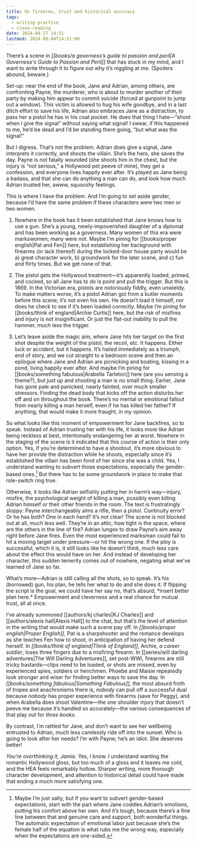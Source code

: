 ```yaml
---
title: On firearms, trust and historical accuracy
tags:
  - writing-practice
  - close-reading
date: 2024-08-27 14:51
lastmod: 2024-09-04T14:51:00
---
```

There’s a scene in *[[books/a governess’s guide to passion and peril|A Governess's Guide to Passion and Peril]]* that has stuck in my mind, and I want to write through it to figure out why it’s niggling at me. (Spoilers abound, beware.)

Set-up: near the end of the book, Jane and Adrian, among others, are confronting Payne, the murderer, who is about to murder another of their party by making him appear to commit suicide (forced at gunpoint to jump out a window). This victim is allowed to hug his wife goodbye, and in a last ditch effort to save his life, Adrian also embraces Jane as a distraction, to pass her a pistol he has in his coat pocket. He does that thing I hate—“shoot when I give the signal” without saying what signal! I swear, if this happened to me, he’d be dead and I’d be standing there going, “but what was the signal!”

But I digress. That’s not the problem. Adrian does give a signal, Jane interprets it correctly, and shoots the villain. She’s the hero, she saves the day. Payne is not fatally wounded (she shoots him in the chest, but the injury is “not serious,” a Hollywood pet peeve of mine), they get a confession, and everyone lives happily ever after. It’s played as Jane being a badass, and that she can do anything a man can do, and look how much Adrian trusted her, awww, squooshy feelings. 

This is where I have the problem. And I’m going to set aside gender, because I’d have the same problem if these characters were two men or two women. 

1. Nowhere in the book has it been established that Jane knows how to use a gun. She’s a young, newly-impoverished daughter of a diplomat and has been working as a governess. Many women of this era were markswomen; many were not. Maybe I’m pining for [[books/proper english|Pat and Fen]] here, but establishing her background with firearms (or lack thereof) during the locked-door house party would be a) great character work, b) groundwork for the later scene, and c) fun and flirty times. But we get none of that. 

2. The pistol gets the Hollywood treatment—it’s apparently loaded, primed, and cocked, so all Jane has to do is point and pull the trigger. But this is 1869. In the Victorian era, pistols are notoriously fiddly, even unwieldy. To make matters worse, it’s a pistol Adrian got from a butler moments before this scene; it’s not even his own. He doesn’t load it himself, nor does he check to see if it’s been loaded correctly. Maybe I’m pining for [[books/think of england|Archie Curtis]] here, but the risk of misfires and injury is not insignificant. Or just the flat-out inability to pull the hammer, much less the trigger. 

3. Let’s leave aside the magic aim, where Jane hits her target on the first shot despite the weight of the pistol, the recoil, etc. It happens. Either luck or accident, but it happens. It’s hailed immediately as a triumph, end of story, and we cut straight to a bedroom scene and then an epilogue where Jane and Adrian are picnicking and boating, kissing in a pond, living happily ever after. And maybe I’m pining for [[books/something fabulous|Arabella Tarleton]] here (are you sensing a theme?), but just up and shooting a man is no small thing. Earlier, Jane has gone pale and panicked, nearly fainted, over much smaller stressors. Finding the dead body that kicks off the action disturbs her off and on throughout the book. There’s no mental or emotional fallout from nearly killing a man herself, even if he has killed her father? If anything, that would make it more fraught, in my opinion. 

So what looks like this moment of empowerment for Jane backfires, so to speak. Instead of Adrian trusting her with his life, it looks more like Adrian being reckless at best, intentionally endangering her at worst. Nowhere in the staging of the scene is it indicated that this course of action is their only option. Yes, if you’re determined to have a shootout, it’s more obvious to have her provide the distraction while he shoots, especially since it’s established the villain has been fond of her since she was a child. Yes, I understand wanting to subvert those expectations, especially the gender-based ones.[^1] But there has to be some groundwork in place to make that role-switch ring true. 

Otherwise, it looks like Adrian selfishly putting her in harm’s way—injury, misfire, the psychological weight of killing a man, possibly even killing Adrian himself or their other friends in the room. The text is frustratingly sloppy: Payne interchangeably aims a rifle, then a pistol. Continuity error? Or he has both? One in each hand? It’s not clear! The scene is not blocked out at all, much less well. They’re in an attic; how tight is the space, where are the others in the line of fire? Adrian lunges to draw Payne’s aim away right before Jane fires. Even the most experienced marksman could fail to hit a moving target under pressure—or hit the wrong one. If the ploy is successful, which it is, it still looks like he doesn’t think, much less care about the effect this would have on her. And instead of developing her character, this sudden temerity comes out of nowhere, negating what we’ve learned of Jane so far. 

What’s more—Adrian is still calling all the shots, so to speak. It’s his (borrowed) gun, his plan, he tells her what to do and she does it. If flipping the script is the goal, we could have her say no, that’s absurd, \*insert better plan here.\* Empowerment and cleverness and a real chance for mutual trust, all at once. 

I’ve already summoned [[authors/kj charles|KJ Charles]] and [[authors/alexis hall|Alexis Hall]] to the chat, but that’s the level of attention in the writing that would make such a scene pay off. In *[[books/proper english|Proper English]]*, Pat is a sharpshooter and the romance develops as she teaches Fen how to shoot, in anticipation of having her defend herself. In *[[books/think of england|Think of England]]*, Archie, *a career soldier*, loses three fingers due to a misfiring firearm. In [[series/will darling adventures|The Will Darling Adventures]], set post-WWI, firearms are still tricky bastards—clips need to be loaded, or shots are missed, even by experienced spies, soldiers or henchmen. Phoebe and Maisie repeatedly look stronger and wiser for finding better ways to save the day. In *[[books/something fabulous|Something Fabulous]]*, the most absurd froth of tropes and anachronisms there is, *nobody* can pull off a successful dual because *nobody* has proper experience with firearms (save for Peggy), and when Arabella does shoot Valentine—the one shoulder injury that doesn’t peeve me because it’s handled so accurately—the various consequences of that play out for *three books*. 

By contrast, I’m rattled for Jane, and don’t want to see her wellbeing entrusted to Adrian, much less carelessly ride off into the sunset. Who is going to look after her needs? I’m with Payne; he’s an idiot. She deserves better!

*You’re overthinking it, Jamie.* Yes, I know. I understand wanting the romantic Hollywood gloss, but too much of a gloss and it leaves me cold, and the HEA feels remarkably hollow. Sharper writing, more thorough character development, and attention to historical detail could have made that ending a much more satisfying one. 

[^1]: Maybe I’m just salty, but if you want to subvert gender-based expectations, start with the part where Jane coddles Adrian’s emotions, putting his comfort above her own. And it’s tough, because there’s a fine line between that and genuine care and support, both wonderful things. The automatic expectation of emotional labor just because she’s the female half of the equation is what rubs me the wrong way, especially when the expectations are one-sided.
